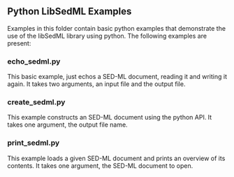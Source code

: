 ## Python LibSedML Examples

Examples in this folder contain basic python examples that demonstrate the use of the libSedML library using python. The following examples are present:

### echo_sedml.py
This basic example, just echos a SED-ML document, reading it and writing it again. It takes two arguments, an input file and the output file.

### create_sedml.py
This example constructs an SED-ML document using the python API. It takes one argument, the output file name.

### print_sedml.py
This example loads a given SED-ML document and prints an overview of its contents. It takes one argument, the SED-ML document to open.
